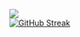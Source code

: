![](https://komarev.com/ghpvc/?username=lorenaquintan)<br>
[![GitHub Streak](https://streak-stats.demolab.com/?user=lorenaquintan&theme=dark)](https://git.io/streak-stats)

<!--
**lorenaquintan/lorenaquintan** is a ✨ _special_ ✨ repository because its `README.md` (this file) appears on your GitHub profile.

Here are some ideas to get you started:

- 🔭 I’m currently working on ...
- 🌱 I’m currently learning ...
- 👯 I’m looking to collaborate on ...
- 🤔 I’m looking for help with ...
- 💬 Ask me about ...
- 📫 How to reach me: ...
- 😄 Pronouns: ...
- ⚡ Fun fact: ...
-->

